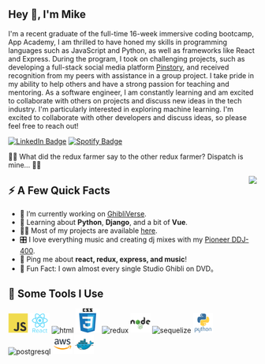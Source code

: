 <h2>Hey 👋, I'm Mike</h2>
<p>I'm a recent graduate of the full-time 16-week immersive coding bootcamp, App Academy, I am thrilled to have honed my skills in programming languages such as JavaScript and Python, as well as frameworks like React and Express. During the program, I took on challenging projects, such as developing a full-stack social media platform <a href="https://pinstory.onrender.com/">Pinstory</a>, and received recognition from my peers with assistance in a group project. I take pride in my ability to help others and have a strong passion for teaching and mentoring. As a software engineer, I am constantly learning and am excited to collaborate with others on projects and discuss new ideas in the tech industry. I'm particularly interested in exploring machine learning. I'm excited to collaborate with other developers and discuss ideas, so please feel free to reach out!</p>
<p><a href="https://www.linkedin.com/in/michael-s-688653118/"><img src="https://img.shields.io/badge/-@mike-0077B5?style=flat-square&amp;labelColor=0077B5&amp;logo=LinkedIn&amp;link=https://www.linkedin.com/in/michael-s-688653118/" alt="LinkedIn Badge"></a> 
<a href="https://open.spotify.com/user/40nb9zlpv13uqsuo3le4ig2e8"><img src="https://img.shields.io/badge/-@Michael Salariosa-1ED760?style=flat-square&amp;labelColor=fff&amp;logo=Spotify&amp;link=https://open.spotify.com/user/1235099575" alt="Spotify Badge"></a></p>
<p>🥷🏻 What did the redux farmer say to the other redux farmer? Dispatch is mine... 🥷🏻</p>
<img align="right" src="https://media.giphy.com/media/9TYOxSLqBIrK0/giphy.gif" />
<h2>⚡️ A Few Quick Facts</h2>
<ul>
<li>🔭 I’m currently working on <a href="https://github.com/mike-650/GhibliVerse">GhibliVerse</a>.</li>
<li>🧐 Learning about <strong>Python</strong>, <strong>Django</strong>, and a bit of <strong>Vue</strong>.</li>
<li>👨‍💻 Most of my projects are available <a href="https://mike-650.github.io">here</a>.</li>
<li>🎛 I love everything music and creating dj mixes with my <a href="https://www.amazon.com/Pioneer-Dj-DDJ-400-DJ-Controller/dp/B07F1N77LM">Pioneer DDJ-400</a>.</li>
<li>💬 Ping me about <strong>react, redux, express, and music</strong>!</li>
<!-- <li>📙 Check out my <a href="">resume</a>.</li> -->
<li>🎉 Fun Fact: I own almost every single Studio Ghibli on DVD。</li>
</ul>
<!-- <h2>✒️ Recent Posts</h2> -->
<!-- <details> -->
<!--     <summary>Explore</summary> -->
<!-- </details> -->
<h2>🚀 Some Tools I Use</h2>
<p align="left">
<img src="https://raw.githubusercontent.com/devicons/devicon/master/icons/javascript/javascript-original.svg" alt="javascript" width="40" height="40" />
<img src="https://raw.githubusercontent.com/devicons/devicon/master/icons/react/react-original-wordmark.svg" alt="react" width="40" height="40" />
<img src="https://cdn.jsdelivr.net/gh/devicons/devicon/icons/html5/html5-original.svg" alt="html" width="40" height="40"/>          
<img src="https://raw.githubusercontent.com/devicons/devicon/master/icons/css3/css3-original-wordmark.svg" alt="css3" width="50" height="50" />
<img src="https://cdn.jsdelivr.net/gh/devicons/devicon/icons/redux/redux-original.svg" alt="redux" width="40"  height="40"/>         
<!-- <img src="https://raw.githubusercontent.com/devicons/devicon/master/icons/typescript/typescript-original.svg" alt="typescript" width="25" height="25" /> -->
<!-- <img src="https://raw.githubusercontent.com/devicons/devicon/master/icons/mongodb/mongodb-original.svg" alt="mongodb" width="25" height="25" /> -->
<img src="https://raw.githubusercontent.com/devicons/devicon/master/icons/nodejs/nodejs-original-wordmark.svg" alt="nodejs" width="40" height="40" />
<img src="https://cdn.jsdelivr.net/gh/devicons/devicon/icons/sequelize/sequelize-original-wordmark.svg" alt="sequelize" width="40" height="40" />      
<img src="https://raw.githubusercontent.com/devicons/devicon/master/icons/python/python-original-wordmark.svg" alt="python" width="40" height="40" />
<img src="https://cdn.jsdelivr.net/gh/devicons/devicon/icons/postgresql/postgresql-original.svg" alt="postgresql" width="40" height="40" />       
<img src="https://raw.githubusercontent.com/github/explore/80688e429a7d4ef2fca1e82350fe8e3517d3494d/topics/aws/aws.png" alt="aws" width="40" height="40" />
<img src="https://raw.githubusercontent.com/devicons/devicon/master/icons/docker/docker-original.svg" alt="Docker" width="40" height="40" />
</p>
<!-- <img src="https://github-readme-stats.vercel.app/api?username=mike-650&show_icons=true&count_private=true" alt="mike-650" /> -->

